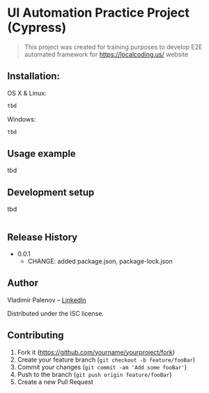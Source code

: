 # UI Automation Practice Project (Cypress)
> This project was created for training purposes to develop E2E automated framework for https://localcoding.us/ website

## Installation:

OS X & Linux:

```sh
tbd
```

Windows:

```sh
tbd
```

## Usage example

tbd

## Development setup

tbd

```sh

```

## Release History

* 0.0.1
    * CHANGE: added package.json, package-lock.json

## Author

Vladimir Palenov – [LinkedIn](https://www.linkedin.com/in/vlad-palenov/)

Distributed under the ISC license.

## Contributing

1. Fork it (<https://github.com/yourname/yourproject/fork>)
2. Create your feature branch (`git checkout -b feature/fooBar`)
3. Commit your changes (`git commit -am 'Add some fooBar'`)
4. Push to the branch (`git push origin feature/fooBar`)
5. Create a new Pull Request

